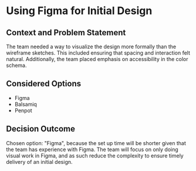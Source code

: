 # Using Figma for Initial Design

## Context and Problem Statement

The team needed a way to visualize the design more formally than the wireframe sketches. This included ensuring that spacing and interaction felt natural. Additionally, the team placed emphasis on accessibility in the color schema.

## Considered Options

* Figma
* Balsamiq
* Penpot

## Decision Outcome

Chosen option: "Figma", because the set up time will be shorter given that the team has experience with Figma. The team will focus on only doing visual work in Figma, and as such reduce the complexity to ensure timely delivery of an initial design.
